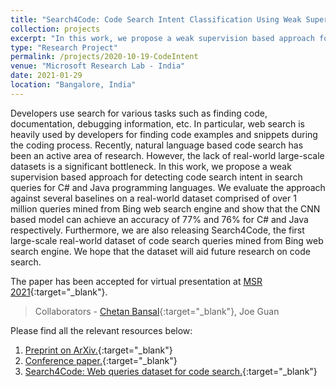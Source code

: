 ```yaml
---
title: "Search4Code: Code Search Intent Classification Using Weak Supervision"
collection: projects
excerpt: "In this work, we propose a weak supervision based approach for detecting code search intent in search queries for C# and Java programming languages."
type: "Research Project"
permalink: /projects/2020-10-19-CodeIntent
venue: "Microsoft Research Lab - India"
date: 2021-01-29
location: "Bangalore, India"
---
```


Developers use search for various tasks such as finding code, documentation, debugging information, etc. In particular, web search is heavily used by developers for finding code examples and snippets during the coding process. Recently, natural language based code search has been an active area of research. However, the lack of real-world large-scale datasets is a significant bottleneck. In this work, we propose a weak supervision based approach for detecting code search intent in search queries for C# and Java programming languages. We evaluate the approach against several baselines on a real-world dataset comprised of over 1 million queries mined from Bing web search engine and show that the CNN based model can achieve an accuracy of 77% and 76% for C# and Java respectively. Furthermore, we are also releasing Search4Code, the first large-scale real-world dataset of code search queries mined from Bing web search engine. We hope that the dataset will aid future research on code search.

The paper has been accepted for virtual presentation at [MSR 2021](https://2021.msrconf.org/){:target="_blank"}. 

> Collaborators - [Chetan Bansal](https://www.microsoft.com/en-us/research/people/chetanb/){:target="_blank"}, Joe Guan

Please find all the relevant resources below:
1. [Preprint on ArXiv.](https://arxiv.org/abs/2011.11950){:target="_blank"}
2. [Conference paper.](https://ieeexplore.ieee.org/abstract/document/9463144){:target="_blank"}
3. [Search4Code: Web queries dataset for code search.](https://github.com/microsoft/Search4Code/){:target="_blank"}
